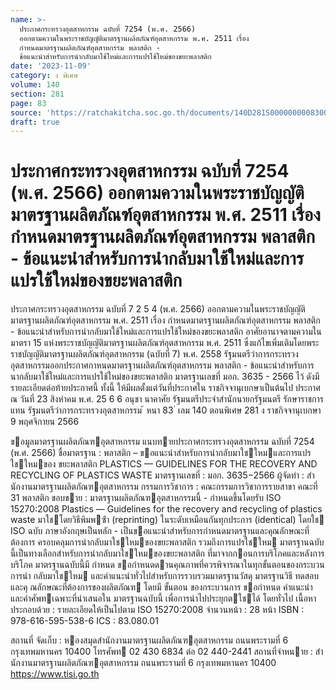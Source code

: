 ```yaml
---
name: >-
  ประกาศกระทรวงอุตสาหกรรม ฉบับที่ 7254 (พ.ศ. 2566)
  ออกตามความในพระราชบัญญัติมาตรฐานผลิตภัณฑ์อุตสาหกรรม พ.ศ. 2511 เรื่อง
  กำหนดมาตรฐานผลิตภัณฑ์อุตสาหกรรม พลาสติก -
  ข้อแนะนำสำหรับการนำกลับมาใช้ใหม่และการแปรใช้ใหม่ของขยะพลาสติก
date: '2023-11-09'
category: ง พิเศษ
volume: 140
section: 281
page: 83
source: 'https://ratchakitcha.soc.go.th/documents/140D281S0000000008300.pdf'
draft: true
---
```


# ประกาศกระทรวงอุตสาหกรรม ฉบับที่ 7254 (พ.ศ. 2566) ออกตามความในพระราชบัญญัติมาตรฐานผลิตภัณฑ์อุตสาหกรรม พ.ศ. 2511 เรื่อง กำหนดมาตรฐานผลิตภัณฑ์อุตสาหกรรม พลาสติก - ข้อแนะนำสำหรับการนำกลับมาใช้ใหม่และการแปรใช้ใหม่ของขยะพลาสติก

ประกาศกระทรวงอุตสาหกรรม ฉบับที่ 7 2 5 4 (พ.ศ. 2566) ออกตามความในพระราชบัญญัติมาตรฐานผลิตภัณฑ์อุตสาหกรรม พ.ศ. 2511 เรื่อง กำหนดมาตรฐานผลิตภัณฑ์อุตสาหกรรม พลาสติก - ข้อแนะนำสำหรับการนำกลับมาใช้ใหม่และการแปรใช้ใหม่ของขยะพลาสติก อาศัยอานาจตามความในมาตรา 15 แห่งพระราชบัญญัติมาตรฐานผลิตภัณฑ์อุตสาหกรรม พ.ศ. 2511 ซึ่งแก้ไขเพิ่มเติมโดยพระราชบัญญัติมาตรฐานผลิตภัณฑ์อุตสาหกรรม (ฉบับที่ 7) พ.ศ. 2558 รัฐมนตรีว่าการกระทรวงอุตสาหกรรมออกประกาศกาหนดมาตรฐานผลิตภัณฑ์อุตสาหกรรม พลาสติก - ข้อแนะนำสำหรับการนากลับมาใช้ใหม่และการแปรใช้ใหม่ของขยะพลาสติก มาตรฐานเลขที่ มอก. 3635 - 2566 ไว้ ดังมีรายละเอียดต่อท้ายประกาศนี้ ทั้งนี้ ให้มีผลตั้งแต่วันที่ประกาศใน ราชกิจจานุเบกษาเป็นต้นไป ประกาศ ณ วันที่ 23 สิงหำคม พ.ศ. 25 6 6 อนุชา นาคาศัย รัฐมนตรีประจำสำนักนายกรัฐมนตรี รักษาราชการแทน รัฐมนตรีว่าการกระทรวงอุตสาหกรรม ้ หนา 83 ่ เลม 140 ตอนพิเศษ 281 ง ราชกิจจานุเบกษา 9 พฤศจิกายน 2566

ขอมูลมาตรฐานผลิตภัณฑอุตสาหกรรม แนบทายประกาศกระทรวงอุตสาหกรรม ฉบับที่ 7254 (พ.ศ. 2566) ชื่อมาตรฐาน : พลาสติก – ขอแนะนําสําหรับการนํากลับมาใชใหมและการแปรใชใหมของ ขยะพลาสติก PLASTICS — GUIDELINES FOR THE RECOVERY AND RECYCLING OF PLASTICS WASTE มาตรฐานเลขที่ : มอก. 3635−2566 ผู้จัดทํา : สํานักงานมาตรฐานผลิตภัณฑอุตสาหกรรม กรรมการวิชาการ : คณะกรรมการวิชาการรายสาขา คณะที่ 31 พลาสติก ขอบขาย : มาตรฐานผลิตภัณฑอุตสาหกรรมนี้ - กําหนดขึ้นโดยรับ ISO 15270:2008 Plastics — Guidelines for the recovery and recycling of plastics waste มาใชโดยวิธีพิมพซ้ํา (reprinting) ในระดับเหมือนกันทุกประการ (identical) โดยใช ISO ฉบับ ภาษาอังกฤษเป็นหลัก - เป็นขอแนะนําสําหรับการกําหนดมาตรฐานและคุณลักษณะที่ต้องการ ครอบคลุมการนํากลับมาใชใหมของขยะพลาสติก รวมถึงการแปรใชใหม มาตรฐานฉบับนี้เป็นทางเลือกสําหรับการนํากลับมาใชใหมของขยะพลาสติก ที่มาจากกอนการบริโภคและหลังการบริโภค มาตรฐานฉบับนี้มี กําหนด ขอกําหนดดานคุณภาพที่ควรพิจารณาในทุกขั้นตอนของกระบวนการนํา กลับมาใชใหม และคําแนะนําทั่วไปสําหรับการรวบรวมมาตรฐานวัสดุ มาตรฐานวิธี ทดสอบ และคุ ณลักษณะที่ต้องการของผลิตภัณฑ โดยมี ขั้นตอน ของกระบวนการ ขอกําหนด คําแนะนํา และคําศัพทเฉพาะที่นําเสนอใน มาตรฐานฉบับนี้ เพื่อการนําไปประยุกตใชได้ โดยทั่วไป เนื้อหาประกอบด้วย : รายละเอียดให้เป็นไปตาม ISO 15270:2008 จํานวนหน้า : 28 หน้า ISBN : 978-616-595-538-6 ICS : 83.080.01

สถานที่ จัดเก็บ : หองสมุดสํานักงานมาตรฐานผลิตภัณฑอุตสาหกรรม ถนนพระรามที่ 6 กรุงเทพมหานคร 10400 โทรศัพท 02 430 6834 ต่อ 02 440-2441 สถานที่จําหนาย : สํานักงานมาตรฐานผลิตภัณฑอุตสาหกรรม ถนนพระรามที่ 6 กรุงเทพมหานคร 10400 https://www.tisi.go.th
